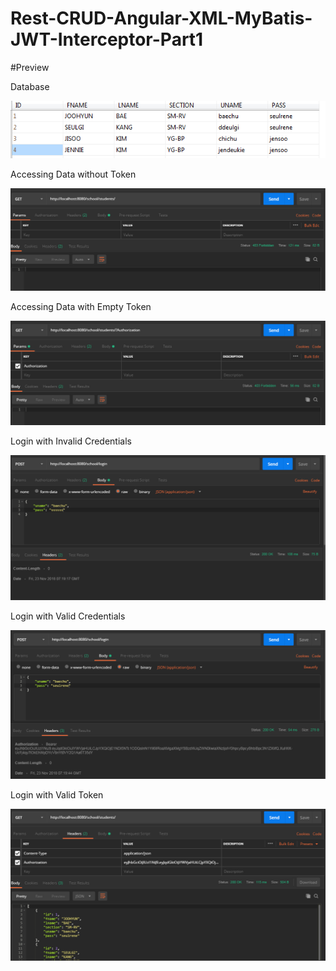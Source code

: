 # Rest-CRUD-Angular-XML-MyBatis-JWT-Interceptor-Part1

#Preview

Database

![database](database-demo.PNG)

Accessing Data without Token

![noToken](back-noKey.PNG)

Accessing Data with Empty Token

![emptyToken](back-emptyKey.PNG)

Login with Invalid Credentials

![loginFail](back-loginFail.PNG)

Login with Valid Credentials

![loginSuccess](back-loginSuccess.PNG)

Login with Valid Token

![validKey](back-validKey.PNG)
